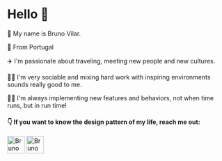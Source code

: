 # Hello 👋

🧑 My name is Bruno Vilar. 

📍 From Portugal

✈️ I'm passionate about traveling, meeting new people and new cultures.

🏄‍♂️ I'm very sociable and mixing hard work with inspiring environments sounds really good to me.

🧑‍💻 I'm always implementing new features and behaviors, not when time runs, but in run time!

####  👇 If  you want to know the design pattern of my life, reach me out:

<a href='https://github.com/bpvcode'><img alt='Bruno Vilar Linkedin' width = '40' src='https://www.flaticon.com/svg/static/icons/svg/185/185964.svg'></a>  <a href='mailto:bruno.p.vilar.code@gmail.com' ><img alt='Bruno Vilar email gmail' width = '40' src='https://www.flaticon.com/svg/static/icons/svg/732/732200.svg'></a>

<!--
**bpvcode/bpvcode** is a ✨ _special_ ✨ repository because its `README.md` (this file) appears on your GitHub profile.

Here are some ideas to get you started:

- 🔭 I’m currently working on ...
- 🌱 I’m currently learning ...
- 👯 I’m looking to collaborate on ...
- 🤔 I’m looking for help with ...
- 💬 Ask me about ...
- 📫 How to reach me: ...
- 😄 Pronouns: ...
- ⚡ Fun fact: ...
-->
